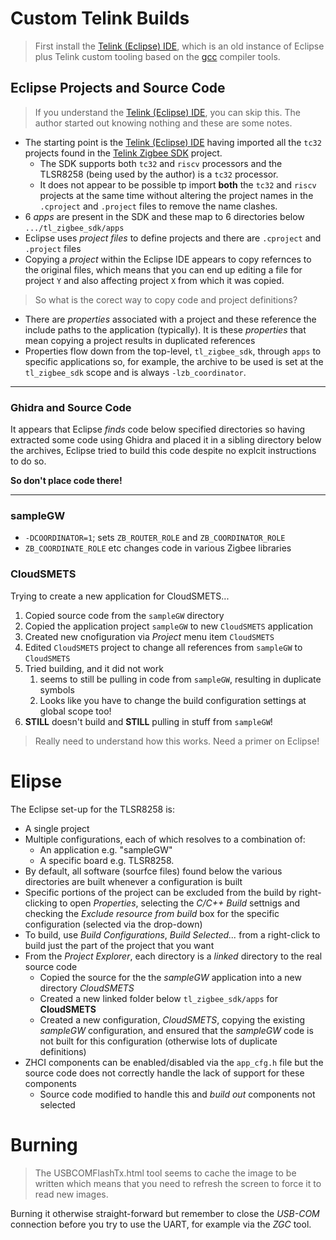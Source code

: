 # Custom Telink Builds
> First install the [Telink (Eclipse) IDE], which is an old instance of Eclipse plus Telink custom tooling based on the [gcc] compiler tools.

## Eclipse Projects and Source Code
> If you understand the [Telink (Eclipse) IDE], you can skip this.  The author started out knowing nothing and these are some notes.
- The starting point is the [Telink (Eclipse) IDE] having imported all the `tc32` projects found in the [Telink Zigbee SDK] project.
  - The SDK supports both `tc32` and `riscv` processors and the TLSR8258 (being used by the author) is a `tc32` processor.
  - It does not appear to be possible tp import **both** the `tc32` and `riscv` projects at the same time without altering the project names in the `.cproject` and `.project` files to remove the name clashes.
- 6 _apps_ are present in the SDK and these map to 6 directories below `.../tl_zigbee_sdk/apps`
- Eclipse uses _project files_ to define projects and there are `.cproject` and `.project` files
- Copying a _project_ within the Eclipse IDE appears to copy refernces to the original files, which means that you can end up editing a file for project `Y` and also affecting project `X` from which it was copied.

> So what is the corect way to copy code and project definitions?

- There are _properties_ associated with a project and these reference the include paths to the application (typically).  It is these _properties_ that mean copying a project results in duplicated references
- Properties flow down from the top-level, `tl_zigbee_sdk`, through `apps` to specific applications so, for example, the archive to be used is set at the `tl_zigbee_sdk` scope and is always `-lzb_coordinator`.


---
### Ghidra and Source Code
It appears that Eclipse _finds_ code below specified directories so having extracted some code using Ghidra and placed it in a sibling directory below the archives, Eclipse tried to build this code despite no explcit instructions to do so.

**So don't place code there!**

---
### sampleGW

- `-DCOORDINATOR=1`; sets `ZB_ROUTER_ROLE` and `ZB_COORDINATOR_ROLE`
- `ZB_COORDINATE_ROLE` etc changes code in various Zigbee libraries

### CloudSMETS
Trying to create a new application for CloudSMETS...
1. Copied source code from the `sampleGW` directory
1. Copied the application project `sampleGW` to new `CloudSMETS` application
1. Created new cnofiguration via _Project_ menu item `CloudSMETS`
1. Edited `CloudSMETS` project to change all references from `sampleGW` to `CloudSMETS`
1. Tried building, and it did not work
    1. seems to still be pulling in code from `sampleGW`, resulting in duplicate symbols
    1. Looks like you have to change the build configuration settings at global scope too!
1. **STILL** doesn't build and **STILL** pulling in stuff from `sampleGW`!

> Really need to understand how this works.  Need a primer on Eclipse!

# Elipse
The Eclipse set-up for the TLSR8258 is:
- A single project
- Multiple configurations, each of which resolves to a combination of:
  - An application e.g. "sampleGW"
  - A specific board e.g. TLSR8258.
- By default, all software (sourfce files) found below the various directories are built whenever a configuration is built
- Specific portions of the project can be excluded from the build by right-clicking to open _Properties_, selecting the _C/C++ Build_ settnigs and checking the _Exclude
resource from build_ box for the specific configuration (selected via the drop-down)
- To build, use _Build Configurations_, _Build Selected..._ from a right-click to build just the part of the project that you want
- From the _Project Explorer_, each directory is a _linked_ directory to the real source code
  - Copied the source for the the _sampleGW_ application into a new directory _CloudSMETS_
  - Created a new linked folder below `tl_zigbee_sdk/apps` for **CloudSMETS**
  - Created a new configuration, _CloudSMETS_, copying the existing _sampleGW_ configuration, and ensured that the _sampleGW_ code is not built for this configuration (otherwise lots of duplicate definitions)
- ZHCI components can be enabled/disabled via the `app_cfg.h` file but the source code does not correctly handle the lack of support for these components
  - Source code modified to handle this and _build out_ components not selected

# Burning
> The USBCOMFlashTx.html tool seems to cache the image to be written which means that you need to refresh the screen to force it to read new images.

Burning it otherwise straight-forward but remember to close the _USB-COM_ connection before you try to use the UART, for example via the _ZGC_ tool.


[Telink (Eclipse) IDE]: http://wiki.telink-semi.cn/wiki/IDE-and-Tools/IDE-for-TLSR8-Chips/
[gcc]: https://gcc.gnu.org/
[Telink Zigbee SDK]: http://wiki.telink-semi.cn/tools_and_sdk/Zigbee/Zigbee_SDK.zip
